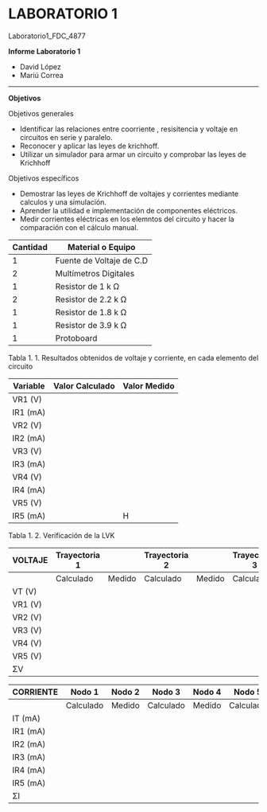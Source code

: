 # LABORATORIO 1
Laboratorio1_FDC_4877

**Informe Laboratorio 1**

- David López
- Mariú Correa

------------

**Objetivos**

Objetivos generales   
- Identificar las relaciones entre coorriente , resisitencia y voltaje en circuitos en serie y paralelo.
- Reconocer y aplicar las leyes de krichhoff.
- Utilizar un simulador para armar un circuito y comprobar las leyes de Krichhoff  

Objetivos específicos
- Demostrar las leyes de Krichhoff de voltajes y corrientes mediante calculos y una simulación.
- Aprender la utilidad e implementación de componentes eléctricos.
- Medir corrientes eléctricas en los elemntos del circuito y hacer la comparación con el cálculo manual.


| **Cantidad**  |  **Material o Equipo** |
| ------------ | ------------ |
| 1  | Fuente de Voltaje de C.D  |
|  2 | Multímetros Digitales  |
|  1 | Resistor de 1 k Ω  |
|  2 | Resistor de 2.2 k Ω  |
|  1 | Resistor de 1.8 k Ω  |
|  1 | Resistor de 3.9 k Ω  |
|  1 | Protoboard  |


Tabla 1. 1. Resultados obtenidos de voltaje y corriente, en cada elemento del circuito 


| **Variable**  | **Valor Calculado**  | **Valor Medido**  |
| ------------ | ------------ | ------------ |
| VR1 (V) |   |   |
| IR1 (mA)  |   |   |
| VR2 (V) |   |   |
| IR2 (mA) |   |   |
| VR3 (V) |   |   |
| IR3 (mA) |   |   |
| VR4 (V) |   |   |
| IR4 (mA) |   |   |
| VR5 (V) |   |   |
| IR5 (mA) |   | H  |


Tabla 1. 2.  Verificación de la LVK 


| **VOLTAJE**  | Trayectoria 1 |  | Trayectoria 2  | | Trayectoria 3 | |
| ------------ | ------------ | ------------ |------------ | ------------ |------------ | ------------ |
|              |Calculado | Medido | Calculado  | Medido | Calculado  | Medido  |
| VT (V)   |                  |              |                   |               |                   |               |
| VR1 (V) |                  |              |                   |               |                   |               |
| VR2 (V) |                  |              |                   |               |                   |               |
| VR3 (V) |                  |              |                   |               |                   |               |
| VR4 (V) |                  |              |                   |               |                   |               | 
| VR5 (V) |                  |              |                   |               |                   |               |
|  ΣV        |                  |              |                   |               |                   |           f   |



|  **CORRIENTE** |  Nodo 1 | Nodo 2  | Nodo 3  | Nodo 4   | Nodo 5  | | | | | | 
| ------------ | ------------ | ------------ | ------------ | ------------ | ------------ | ------------ | ------------ | ------------ | ------------ | ------------ |
|                  | Calculado  | Medido  | Calculado  | Medido  | Calculado  | Medido  | Calculado  | Medido  | Calculado  | Medido  |
| IT (mA)     |   |   |   |   |   |   |   |   |   |   |
| IR1 (mA)   |   |   |   |   |   |   |   |   |   |   |
| IR2 (mA)   |   |   |   |   |   |   |   |   |   |   |
| IR3 (mA)   |   |   |   |   |   |   |   |   |   |   |
| IR4 (mA)   |   |   |   |   |   |   |   |   |   |   |
| IR5 (mA)   |   |   |   |   |   |   |   |   |   |   |
| ΣI              |   |   |   |   |   |   |   |   |   | f  |

